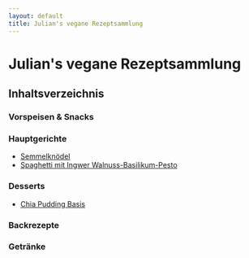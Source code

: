 ```yaml
---
layout: default
title: Julian's vegane Rezeptsammlung
---
```


<link rel="stylesheet" href="/assets/css/style.css">

# Julian's vegane Rezeptsammlung

## Inhaltsverzeichnis

### Vorspeisen & Snacks

### Hauptgerichte
- [Semmelknödel](rezepte/hauptgerichte/semmelknoedel.md)
- [Spaghetti mit Ingwer Walnuss-Basilikum-Pesto](rezepte/hauptgerichte/ingwer-spaghetti.md)

### Desserts
- [Chia Pudding Basis](rezepte/desserts/chia_pudding.md)

### Backrezepte

### Getränke
